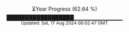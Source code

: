 <p align="center">
⏳Year Progress (62.64 %)<br>
██████████████████▁▁▁▁▁▁▁▁▁▁▁▁ <br>
<sub>Updated: Sat, 17 Aug 2024 06:02:47 GMT</sub>
</p>

